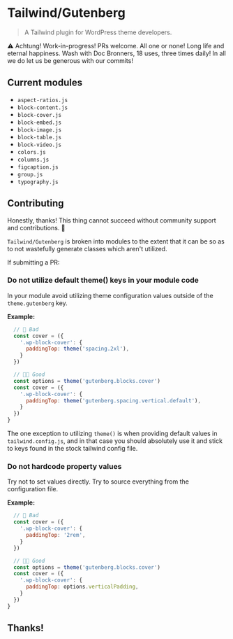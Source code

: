 # Tailwind/Gutenberg

> A Tailwind plugin for WordPress theme developers.

⚠️ Achtung! Work-in-progress! PRs welcome. All one or none! Long life and eternal happiness. Wash with Doc Bronners, 18 uses, three times daily! In all we do let us be generous with our commits!

## Current modules

- `aspect-ratios.js`
- `block-content.js`
- `block-cover.js`
- `block-embed.js`
- `block-image.js`
- `block-table.js`
- `block-video.js`
- `colors.js`
- `columns.js`
- `figcaption.js`
- `group.js`
- `typography.js`

## Contributing

Honestly, thanks! This thing cannot succeed without community support and contributions. 🍻

`Tailwind/Gutenberg` is broken into modules to the extent that it can be so as to not  wastefully generate classes which aren't utilized.

If submitting a PR:

### Do not utilize default theme() keys in your module code

In your module avoid utilizing theme configuration values outside of the `theme.gutenberg` key.

**Example:**

```js
  // 🚫 Bad
  const cover = ({
    '.wp-block-cover': {
      paddingTop: theme('spacing.2xl'),
    }
  })

  // 🤟🏽 Good
  const options = theme('gutenberg.blocks.cover')
  const cover = ({
    '.wp-block-cover': {
      paddingTop: theme('gutenberg.spacing.vertical.default'),
    }
  })
}
```

The one exception to utilizing `theme()` is when providing default values in `tailwind.config.js`, and in that case you should absolutely use it and stick to keys found in the stock tailwind config file.

### Do not hardcode property values

Try not to set values directly. Try to source everything from the configuration file.

**Example:**

```js
  // 🚫 Bad
  const cover = ({
    '.wp-block-cover': {
      paddingTop: '2rem',
    }
  })

  // 🤟🏽 Good
  const options = theme('gutenberg.blocks.cover')
  const cover = ({
    '.wp-block-cover': {
      paddingTop: options.verticalPadding,
    }
  })
}
```

## Thanks!